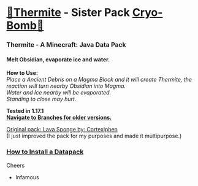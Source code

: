 # [🎥Thermite](https://youtu.be/_JLxFoCW2iE) - Sister Pack [Cryo-Bomb🔗](https://github.com/InfamousMusicify/Cryo-Bomb/) 
### Thermite - A Minecraft: Java Data Pack  
#### Melt Obsidian, evaporate ice and water.  

__How to Use:__  
_Place a Ancient Debris on a Magma Block and it will create Thermite, the reaction will turn nearby Obsidian into Magma.  
Water and Ice nearby will be evaporated.  
Standing to close may hurt._  

__Tested in 1.17.1   
[Navigate to Branches for older versions.](https://github.com/InfamousMusicify/Thermite/branches)__   

[Original pack: Lava Sponge by: Cortexiphen](https://www.planetminecraft.com/data-pack/lava-sponges-1-16/)  
(I just improved the pack for my purposes and made it multipurpose.)  

### [How to Install a Datapack](https://www.youtube.com/watch?v=4Dxzw12TQcg)  

Cheers  
- Infamous  
